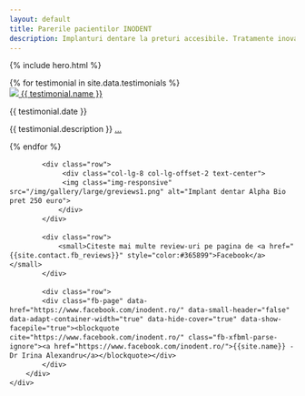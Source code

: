```yaml
---
layout: default
title: Parerile pacientilor INODENT
description: Implanturi dentare la preturi accesibile. Tratamente inovative si abordare prietenoasa.
---
```


<!-- Start Hero -->

{% include hero.html %}

<!-- End Hero -->



<!-- Start Testimonials -->
<div id="testimonials" class="testimonials parallax" >
    <div class="overlay-container">
        <div class="overlay"></div>
        <div class="container-fluid">
            <div>
                {% for testimonial in site.data.testimonials %}
                    <div class="container-testimonial">
                        <a href="{{ testimonial.link}}" class="testimonial-link" target="_blank"><img  rel="nofollow" src="https://graph.facebook.com/{{ testimonial.fbid }}/picture?type=normal"/> {{ testimonial.name }}</a>
                        <p>{{ testimonial.date }}</p>
                        <p>{{ testimonial.description }} <a href="{{ testimonial.link}}">&hellip;</a> </p>
                    </div>
                {% endfor %}
            </div>
            
            <div class="row">
                 <div class="col-lg-8 col-lg-offset-2 text-center">
                 <img class="img-responsive" src="/img/gallery/large/greviews1.png" alt="Implant dentar Alpha Bio pret 250 euro">
                </div>
            </div>
            
            <div class="row">
                <small>Citeste mai multe review-uri pe pagina de <a href="{{site.contact.fb_reviews}}" style="color:#365899">Facebook</a></small>
            </div>
        
            <div class="row">
            <div class="fb-page" data-href="https://www.facebook.com/inodent.ro/" data-small-header="false" data-adapt-container-width="true" data-hide-cover="true" data-show-facepile="true"><blockquote cite="https://www.facebook.com/inodent.ro/" class="fb-xfbml-parse-ignore"><a href="https://www.facebook.com/inodent.ro/">{{site.name}} - Dr Irina Alexandru</a></blockquote></div>
            </div>
        </div>
    </div>
</div>
<!-- End Testimonials -->
